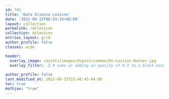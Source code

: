 ```yaml
---
id: 741    
title: 'Data Science Lexicon'
date: '2022-09-15T08:59:35+00:00'
layout: collection
permalink: /dslexicon
collection: dslexicon
entries_layout: grid
author_profile: false
classes: wide

header:
  overlay_image: /assets/images/dspost/common/DS-Lexicon-Banner.jpg
  overlay_filter: .2 # same as adding an opacity of 0.5 to a black background
  
author_profile: false
last_modified_at: 2022-09-15T15:46:43-04:00
toc: true
mathjax: "true"
---
```


